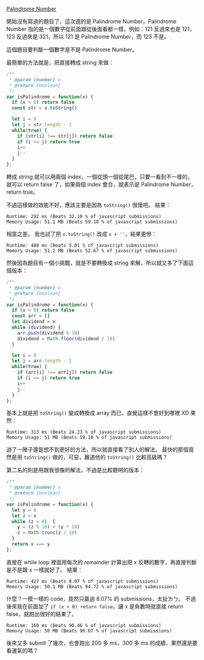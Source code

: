 [Palindrome Number](https://leetcode.com/problems/palindrome-number/)

開始沒有寫過的題目了，這次選的是 Palindrome Number，Palindrome Number 指的是一個數字從前面跟從後面看都一樣，例如：121 反過來也是 121，123 反過來是 321，所以 121 是 Palindrome Number，而 123 不是。

這個題目要判斷一個數字是不是 Palindrome Number。

最簡單的方法就是，把直接轉成 string 來做：
```javascript
/**
 * @param {number} x
 * @return {boolean}
 */
var isPalindrome = function(x) {
  if (x < 0) return false
  const str = x.toString()

  let i = 0
  let j = str.length - 1
  while(true) {
    if (str[i] !== str[j]) return false
    if (i >= j) return true
    i++
    j--
  }
};
```
轉成 string 就可以用兩個 index，一個從頭一個從尾巴，只要一看到不一樣的，就可以 return false 了，如果兩個 index 會合，就表示是 Palindrome Number，return true。

不過這樣做的效能不好，應該主要是因為 `toString()` 很慢吧。
結果：
```
Runtime: 292 ms (Beats 32.10 % of javascript submissions)
Memory Usage: 51.1 MB (Beats 59.10 % of javascript submissions)
```
相當之差。
我也試了把 `x.toString()` 改成 `x + ''`，結果更慘：
```
Runtime: 488 ms (Beats 5.01 % of javascript submissions)
Memory Usage: 51.2 MB (Beats 52.67 % of javascript submissions)
```

然後因為題目有一個小挑戰，就是不要轉換成 string 來解，所以就又多了下面這個版本：
```javascript
/**
 * @param {number} x
 * @return {boolean}
 */
var isPalindrome = function(x) {
  if (x < 0) return false
  const arr = []
  let dividend = x
  while (dividend) {
    arr.push(dividend % 10)
    dividend = Math.floor(dividend / 10)
  }

  let i = 0
  let j = arr.length - 1
  while(true) {
    if (arr[i] !== arr[j]) return false
    if (i >= j) return true
    i++
    j--
  }
};
```
基本上就是把 `toString()` 變成轉換成 array 而已，直覺這樣不會好到哪裡 XD
果然：
```
Runtime: 313 ms (Beats 24.23 % of javascript submissions)
Memory Usage: 51 MB (Beats 59.10 % of javascript submissions)
```

過了一陣子還是想不到更好的方法，所以就直接看了別人的解法。
最快的那個竟然是用 `toString()` 做的，可惡，難道他的 `toString()` 比較高級嗎？

第二名的則是用跟我很像的解法，不過是比較聰明的版本：
```javascript
/**
 * @param {number} x
 * @return {boolean}
 */
var isPalindrome = function(x) {
  let y = 0
  let z = x
  while (z > 0)  {
    y = (z % 10) + (y * 10)
    z = Math.trunc(z / 10)
  }
  return x === y
}; 
```
直接在 while loop 裡面用每次的 remainder 計算出把 x 反轉的數字，再直接判斷是不是跟 x 一樣就好了。
結果：
```
Runtime: 427 ms (Beats 8.07 % of javascript submissions)
Memory Usage: 50.1 MB (Beats 94.72 % of javascript submissions)
```

什麼？一模一樣的 code，竟然只贏過 8.07% 的 submissions，太扯ㄌㄅ。
不過後來我在前面加了 `if (x < 0) return false`，讓 x 是負數時就直接 return false，就跑出很好的結果了。
```
Runtime: 160 ms (Beats 90.46 % of javascript submissions)
Memory Usage: 50 MB (Beats 96.07 % of javascript submissions)
```

後來又多 submit 了幾次，也會跑出 200 多 ms，300 多 ms 的成績，果然還是要看運氣的嗎？
